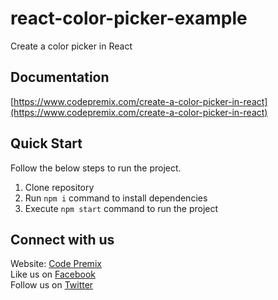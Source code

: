 # react-color-picker-example

Create a color picker in React

## Documentation

[https://www.codepremix.com/create-a-color-picker-in-react](https://www.codepremix.com/create-a-color-picker-in-react)

## Quick Start

Follow the below steps to run the project.

1. Clone repository
2. Run `npm i` command to install dependencies
3. Execute `npm start` command to run the project

## Connect with us

Website: [Code Premix](https://www.codepremix.com)  
Like us on [Facebook](https://www.facebook.com/codepremix)  
Follow us on [Twitter](https://twitter.com/codepremix)  